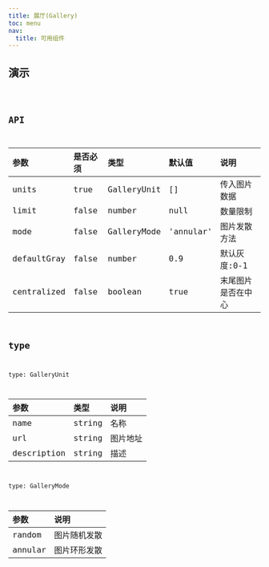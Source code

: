 ```yaml
---
title: 展厅(Gallery)
toc: menu
nav:
  title: 可用组件
---
```


## 演示

<code src="@/components/developing/gallery/demo/demo.tsx" />

## API

| 参数        | 是否必须 | 类型        | 默认值    | 说明               |
| :---------- | :------- | :---------- | :-------- | :----------------- |
| units       | true     | GalleryUnit | []        | 传入图片数据       |
| limit       | false    | number      | null      | 数量限制           |
| mode        | false    | GalleryMode | 'annular' | 图片发散方法       |
| defaultGray | false    | number      | 0.9       | 默认灰度:0-1       |
| centralized | false    | boolean     | true      | 末尾图片是否在中心 |

## type

type: GalleryUnit

| 参数        | 类型   | 说明     |
| :---------- | :----- | :------- |
| name        | string | 名称     |
| url         | string | 图片地址 |
| description | string | 描述     |

type: GalleryMode

| 参数    | 说明         |
| :------ | :----------- |
| random  | 图片随机发散 |
| annular | 图片环形发散 |
